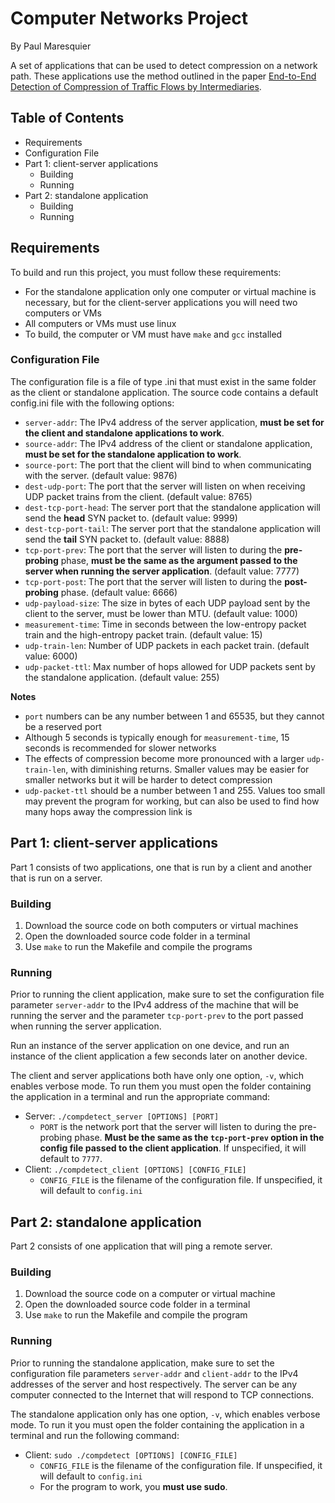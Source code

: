 # Computer Networks Project

By Paul Maresquier

A set of applications that can be used to detect compression on a network path.
These applications use the method outlined in the paper [End-to-End Detection of
Compression of Traffic Flows by Intermediaries](https://www.cs.usfca.edu/vahab/resources/compression_detection.pdf).


## Table of Contents

- Requirements
- Configuration File
- Part 1: client-server applications
	- Building
	- Running
- Part 2: standalone application
	- Building
 	- Running


## Requirements

To build and run this project, you must follow these requirements:

- For the standalone application only one computer or virtual machine is
	necessary, but for the client-server applications you will need two
	computers or VMs
- All computers or VMs must use linux
- To build, the computer or VM must have `make` and `gcc` installed


### Configuration File

The configuration file is a file of type .ini that must exist in the same folder
as the client or standalone application. The source code contains a default
config.ini file with the following options:

- `server-addr`: The IPv4 address of the server application, **must be set for
	the client and standalone applications to work**.
- `source-addr`: The IPv4 address of the client or standalone application,
	**must be set for the standalone application to work**.
- `source-port`: The port that the client will bind to when communicating with
	the server. (default value: 9876)
- `dest-udp-port`: The port that the server will listen on when receiving UDP
	packet trains from the client. (default value: 8765)
- `dest-tcp-port-head`: The server port that the standalone application will
	send the **head** SYN packet to. (default value: 9999)
- `dest-tcp-port-tail`: The server port that the standalone application will
	send the **tail** SYN packet to. (default value: 8888)
- `tcp-port-prev`: The port that the server will listen to during the
	**pre-probing** phase, **must be the same as the argument passed to the
	server when running the server application**. (default value: 7777)
- `tcp-port-post`: The port that the server will listen to during the
	**post-probing** phase. (default value: 6666)
- `udp-payload-size`: The size in bytes of each UDP payload sent by the client
	to the server, must be lower than MTU. (default value: 1000)
- `measurement-time`: Time in seconds between the low-entropy packet train and
	the high-entropy packet train. (default value: 15)
- `udp-train-len`: Number of UDP packets in each packet train. (default value:
	6000)
- `udp-packet-ttl`: Max number of hops allowed for UDP packets sent by the
	standalone application. (default value: 255)

**Notes**
- `port` numbers can be any number between 1 and 65535, but they cannot be a
  	reserved port
- Although 5 seconds is typically enough for `measurement-time`, 15
  	seconds is recommended for slower networks
- The effects of compression become more pronounced with a larger
	`udp-train-len`, with diminishing returns. Smaller values may be easier
	for smaller networks but it will be harder to detect compression
- `udp-packet-ttl` should be a number between 1 and 255. Values too small may
  	prevent the program for working, but can also be used to find
  	how many hops away the compression link is


## Part 1: client-server applications

Part 1 consists of two applications, one that is run by a client and another
that is run on a server.


### Building

1. Download the source code on both computers or virtual machines
1. Open the downloaded source code folder in a terminal
1. Use `make` to run the Makefile and compile the programs


### Running

Prior to running the client application, make sure to set the configuration file
parameter `server-addr` to the IPv4 address of the machine that will be running
the server and the parameter `tcp-port-prev` to the port passed when running
the server application.

Run an instance of the server application on one device, and run an instance of
the client application a few seconds later on another device.

The client and server applications both have only one option, `-v`, which
enables verbose mode. To run them you must open the folder containing the
application in a terminal and run the appropriate command:

- Server: `./compdetect_server [OPTIONS] [PORT]`
	- `PORT` is the network port that the server will listen to during the
		pre-probing phase. **Must be the same as the `tcp-port-prev` option in
		the config file passed to the client application**. If unspecified, it
		will default to `7777`.
- Client: `./compdetect_client [OPTIONS] [CONFIG_FILE]`
	- `CONFIG_FILE` is the filename of the configuration file. If unspecified,
		it will default to `config.ini`


## Part 2: standalone application

Part 2 consists of one application that will ping a remote server.


### Building

1. Download the source code on a computer or virtual machine
1. Open the downloaded source code folder in a terminal
1. Use `make` to run the Makefile and compile the program


### Running

Prior to running the standalone application, make sure to set the configuration file
parameters `server-addr` and `client-addr` to the IPv4 addresses of the server and
host respectively. The server can be any computer connected to the Internet that will
respond to TCP connections.

The standalone application only has one option, `-v`, which enables verbose mode.
To run it you must open the folder containing the application in a terminal and 
run the following command:

- Client: `sudo ./compdetect [OPTIONS] [CONFIG_FILE]`
	- `CONFIG_FILE` is the filename of the configuration file. If unspecified,
		it will default to `config.ini`
	- For the program to work, you **must use sudo**.

